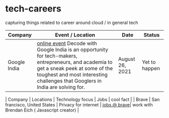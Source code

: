 # tech-careers
capturing things related to career around cloud / in general tech


| Company         | Event / Location                                             | Date                               | Status      |
| --------------- | ------------------------------------------------------------ | ---------------------------------- |------------|
| Google India    | [online event](https://careersonair.withgoogle.com/events/decode-with-google-21) Decode with Google India is an opportunity for tech-makers, entrepreneurs, and academia to get a sneak peek at some of the toughest and most interesting challenges that Googlers in India are solving for. | August 26, 2021   | Yet to happen |



| Company         | Locations                                     | Technology focus      | Jobs | cool fact |
| Brave | San francisco, United States | Privacy for internet | [jobs @ brave](https://www.linkedin.com/company/brave-software/jobs/)| work with Brendan Eich ( Javascript creator) |
